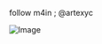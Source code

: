 follow m4in ; @artexyc

![Image](https://github.com/user-attachments/assets/ed182985-5ac2-4ab2-af96-3ecd2938f3f9)
